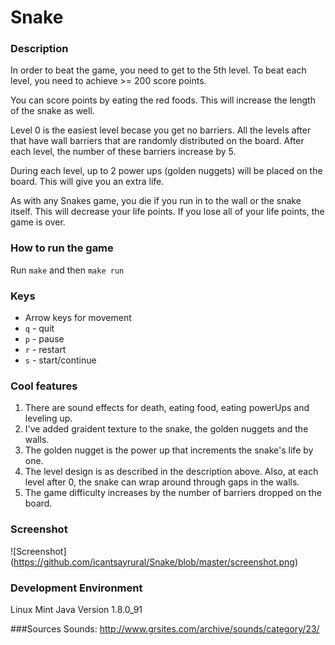 # Snake

### Description
In order to beat the game, you need to get to the 5th level.
To beat each level, you need to achieve >= 200 score points.

You can score points by eating the red foods. This will
increase the length of the snake as well.

Level 0 is the easiest level becase you get no barriers.
All the levels after that have wall barriers that are
randomly distributed on the board. After each level,
the number of these barriers increase by 5.

During each level, up to 2 power ups (golden nuggets) will be
placed on the board. This will give you an extra life.

As with any Snakes game, you die if you run in to the wall or
the snake itself. This will decrease your life points.
If you lose all of your life points, the game is over.

### How to run the game
Run `make` and then `make run`

### Keys
* Arrow keys for movement
* `q` - quit
* `p` - pause
* `r` - restart
* `s` - start/continue

### Cool features
1. There are sound effects for death, eating food, eating powerUps
and leveling up.
2. I've added graident texture to the snake, the golden nuggets
and the walls.
3. The golden nugget is the power up that increments the snake's
life by one.
4. The level design is as described in the description above. Also,
at each level after 0, the snake can wrap around through gaps in the
walls.
5. The game difficulty increases by the number of barriers dropped
on the board.

### Screenshot
![Screenshot]
(https://github.com/icantsayrural/Snake/blob/master/screenshot.png)

### Development Environment
Linux Mint
Java Version 1.8.0_91

###Sources
Sounds: http://www.grsites.com/archive/sounds/category/23/
